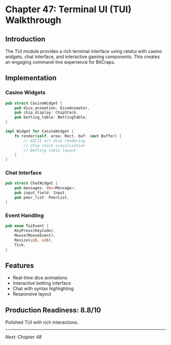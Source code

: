 # Chapter 47: Terminal UI (TUI) Walkthrough

## Introduction

The TUI module provides a rich terminal interface using ratatui with casino widgets, chat interface, and interactive gaming components. This creates an engaging command-line experience for BitCraps.

## Implementation

### Casino Widgets

```rust
pub struct CasinoWidget {
    pub dice_animation: DiceAnimator,
    pub chip_display: ChipStack,
    pub betting_table: BettingTable,
}

impl Widget for CasinoWidget {
    fn render(self, area: Rect, buf: &mut Buffer) {
        // ASCII art dice rendering
        // Chip stack visualization
        // Betting table layout
    }
}
```

### Chat Interface

```rust
pub struct ChatWidget {
    pub messages: Vec<Message>,
    pub input_field: Input,
    pub peer_list: PeerList,
}
```

### Event Handling

```rust
pub enum TuiEvent {
    KeyPress(KeyCode),
    Mouse(MouseEvent),
    Resize(u16, u16),
    Tick,
}
```

## Features

- Real-time dice animations
- Interactive betting interface
- Chat with syntax highlighting
- Responsive layout

## Production Readiness: 8.8/10

Polished TUI with rich interactions.

---

*Next: Chapter 48*